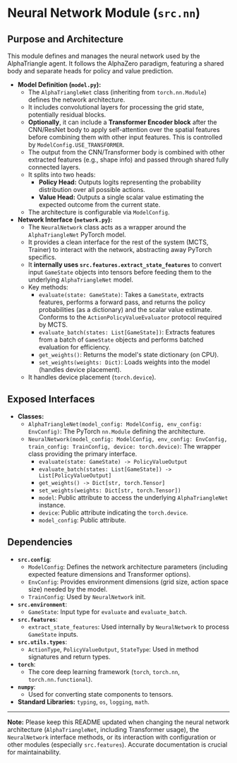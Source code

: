 # Neural Network Module (`src.nn`)

## Purpose and Architecture

This module defines and manages the neural network used by the AlphaTriangle agent. It follows the AlphaZero paradigm, featuring a shared body and separate heads for policy and value prediction.

-   **Model Definition (`model.py`):**
    -   The `AlphaTriangleNet` class (inheriting from `torch.nn.Module`) defines the network architecture.
    -   It includes convolutional layers for processing the grid state, potentially residual blocks.
    -   **Optionally**, it can include a **Transformer Encoder block** after the CNN/ResNet body to apply self-attention over the spatial features before combining them with other input features. This is controlled by `ModelConfig.USE_TRANSFORMER`.
    -   The output from the CNN/Transformer body is combined with other extracted features (e.g., shape info) and passed through shared fully connected layers.
    -   It splits into two heads:
        -   **Policy Head:** Outputs logits representing the probability distribution over all possible actions.
        -   **Value Head:** Outputs a single scalar value estimating the expected outcome from the current state.
    -   The architecture is configurable via `ModelConfig`.
-   **Network Interface (`network.py`):**
    -   The `NeuralNetwork` class acts as a wrapper around the `AlphaTriangleNet` PyTorch model.
    -   It provides a clean interface for the rest of the system (MCTS, Trainer) to interact with the network, abstracting away PyTorch specifics.
    -   It **internally uses `src.features.extract_state_features`** to convert input `GameState` objects into tensors before feeding them to the underlying `AlphaTriangleNet` model.
    -   Key methods:
        -   `evaluate(state: GameState)`: Takes a `GameState`, extracts features, performs a forward pass, and returns the policy probabilities (as a dictionary) and the scalar value estimate. Conforms to the `ActionPolicyValueEvaluator` protocol required by MCTS.
        -   `evaluate_batch(states: List[GameState])`: Extracts features from a batch of `GameState` objects and performs batched evaluation for efficiency.
        -   `get_weights()`: Returns the model's state dictionary (on CPU).
        -   `set_weights(weights: Dict)`: Loads weights into the model (handles device placement).
    -   It handles device placement (`torch.device`).

## Exposed Interfaces

-   **Classes:**
    -   `AlphaTriangleNet(model_config: ModelConfig, env_config: EnvConfig)`: The PyTorch `nn.Module` defining the architecture.
    -   `NeuralNetwork(model_config: ModelConfig, env_config: EnvConfig, train_config: TrainConfig, device: torch.device)`: The wrapper class providing the primary interface.
        -   `evaluate(state: GameState) -> PolicyValueOutput`
        -   `evaluate_batch(states: List[GameState]) -> List[PolicyValueOutput]`
        -   `get_weights() -> Dict[str, torch.Tensor]`
        -   `set_weights(weights: Dict[str, torch.Tensor])`
        -   `model`: Public attribute to access the underlying `AlphaTriangleNet` instance.
        -   `device`: Public attribute indicating the `torch.device`.
        -   `model_config`: Public attribute.

## Dependencies

-   **`src.config`**:
    -   `ModelConfig`: Defines the network architecture parameters (including expected feature dimensions and Transformer options).
    -   `EnvConfig`: Provides environment dimensions (grid size, action space size) needed by the model.
    -   `TrainConfig`: Used by `NeuralNetwork` init.
-   **`src.environment`**:
    -   `GameState`: Input type for `evaluate` and `evaluate_batch`.
-   **`src.features`**:
    -   `extract_state_features`: Used internally by `NeuralNetwork` to process `GameState` inputs.
-   **`src.utils.types`**:
    -   `ActionType`, `PolicyValueOutput`, `StateType`: Used in method signatures and return types.
-   **`torch`**:
    -   The core deep learning framework (`torch`, `torch.nn`, `torch.nn.functional`).
-   **`numpy`**:
    -   Used for converting state components to tensors.
-   **Standard Libraries:** `typing`, `os`, `logging`, `math`.

---

**Note:** Please keep this README updated when changing the neural network architecture (`AlphaTriangleNet`, including Transformer usage), the `NeuralNetwork` interface methods, or its interaction with configuration or other modules (especially `src.features`). Accurate documentation is crucial for maintainability.